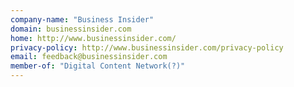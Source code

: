 ```yaml
---
company-name: "Business Insider"
domain: businessinsider.com
home: http://www.businessinsider.com/
privacy-policy: http://www.businessinsider.com/privacy-policy
email: feedback@businessinsider.com
member-of: "Digital Content Network(?)"
---
```




